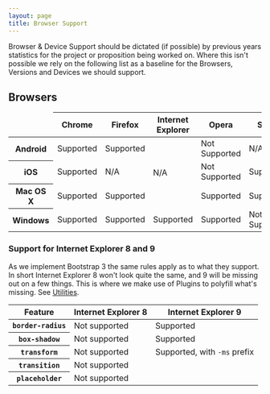 ```yaml
---
layout: page
title: Browser Support
---
```


Browser &amp; Device Support should be dictated (if possible) by previous years statistics for the project or proposition being worked on. Where this isn't possible we rely on the following list as a baseline for the Browsers, Versions and Devices we should support.

## Browsers

  <div class="table-responsive">
    <table class="table table-bordered table-striped">
      <thead>
        <tr>
          <td></td>
          <th>Chrome</th>
          <th>Firefox</th>
          <th>Internet Explorer</th>
          <th>Opera</th>
          <th>Safari</th>
        </tr>
      </thead>
      <tbody>
        <tr>
          <th scope="row">Android</th>
          <td class="text-success"><span class="glyphicon glyphicon-ok" aria-hidden="true"></span> Supported</td>
          <td class="text-success"><span class="glyphicon glyphicon-ok" aria-hidden="true"></span> Supported</td>
          <td class="text-muted" rowspan="3" style="vertical-align: middle;">N/A</td>
          <td class="text-danger"><span class="glyphicon glyphicon-remove" aria-hidden="true"></span> Not Supported</td>
          <td class="text-muted">N/A</td>
        </tr>
        <tr>
          <th scope="row">iOS</th>
          <td class="text-success"><span class="glyphicon glyphicon-ok" aria-hidden="true"></span> Supported</td>
          <td class="text-muted">N/A</td>
          <td class="text-danger"><span class="glyphicon glyphicon-remove" aria-hidden="true"></span> Not Supported</td>
          <td class="text-success"><span class="glyphicon glyphicon-ok" aria-hidden="true"></span> Supported</td>
        </tr>
        <tr>
          <th scope="row">Mac OS X</th>
          <td class="text-success"><span class="glyphicon glyphicon-ok" aria-hidden="true"></span> Supported</td>
          <td class="text-success"><span class="glyphicon glyphicon-ok" aria-hidden="true"></span> Supported</td>
          <td class="text-success"><span class="glyphicon glyphicon-ok" aria-hidden="true"></span> Supported</td>
          <td class="text-success"><span class="glyphicon glyphicon-ok" aria-hidden="true"></span> Supported</td>
        </tr>
        <tr>
          <th scope="row">Windows</th>
          <td class="text-success"><span class="glyphicon glyphicon-ok" aria-hidden="true"></span> Supported</td>
          <td class="text-success"><span class="glyphicon glyphicon-ok" aria-hidden="true"></span> Supported</td>
          <td class="text-success"><span class="glyphicon glyphicon-ok" aria-hidden="true"></span> Supported</td>
          <td class="text-success"><span class="glyphicon glyphicon-ok" aria-hidden="true"></span> Supported</td>
          <td class="text-danger"><span class="glyphicon glyphicon-remove" aria-hidden="true"></span> Not Supported</td>
        </tr>
      </tbody>
    </table>
  </div>

### Support for Internet Explorer 8 and 9

As we implement Bootstrap 3 the same rules apply as to what they support. In short Internet Explorer 8 won't look quite the same, and 9 will be missing out on a few things. This is where we make use of Plugins to polyfill what's missing. See [Utilities](/utilities).

  <div class="table-responsive">
    <table class="table table-bordered table-striped">
      <thead>
        <tr>
          <th class="col-xs-4">Feature</th>
          <th class="col-xs-4">Internet Explorer 8</th>
          <th class="col-xs-4">Internet Explorer 9</th>
        </tr>
      </thead>
      <tbody>
        <tr>
          <th scope="row"><code>border-radius</code></th>
          <td class="text-danger"><span class="glyphicon glyphicon-remove" aria-hidden="true"></span> Not supported</td>
          <td class="text-success"><span class="glyphicon glyphicon-ok" aria-hidden="true"></span> Supported</td>
        </tr>
        <tr>
          <th scope="row"><code>box-shadow</code></th>
          <td class="text-danger"><span class="glyphicon glyphicon-remove" aria-hidden="true"></span> Not supported</td>
          <td class="text-success"><span class="glyphicon glyphicon-ok" aria-hidden="true"></span> Supported</td>
        </tr>
        <tr>
          <th scope="row"><code>transform</code></th>
          <td class="text-danger"><span class="glyphicon glyphicon-remove" aria-hidden="true"></span> Not supported</td>
          <td class="text-success"><span class="glyphicon glyphicon-ok" aria-hidden="true"></span> Supported, with <code>-ms</code> prefix</td>
        </tr>
        <tr>
          <th scope="row"><code>transition</code></th>
          <td colspan="2" class="text-danger"><span class="glyphicon glyphicon-remove" aria-hidden="true"></span> Not supported</td>
        </tr>
        <tr>
          <th scope="row"><code>placeholder</code></th>
          <td colspan="2" class="text-danger"><span class="glyphicon glyphicon-remove" aria-hidden="true"></span> Not supported</td>
        </tr>
      </tbody>
    </table>
  </div>
